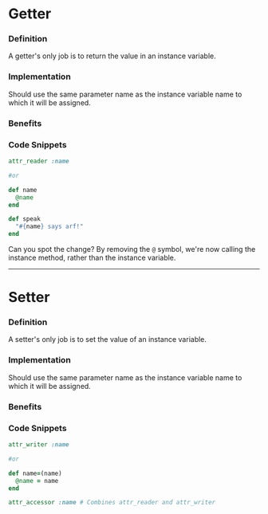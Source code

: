 # Getter
### Definition
A getter's only job is to return the value in an instance variable.

### Implementation
Should use the same parameter name as the instance variable name to which it will be assigned.

### Benefits


### Code Snippets

```ruby
attr_reader :name

#or

def name
  @name
end
```

```ruby
def speak
  "#{name} says arf!"
end
```

Can you spot the change? By removing the `@` symbol, we're now calling the instance method, rather than the instance variable.

----

# Setter
### Definition
A setter's only job is to set the value of an instance variable.

### Implementation
Should use the same parameter name as the instance variable name to which it will be assigned.

### Benefits


### Code Snippets


```ruby
attr_writer :name

#or

def name=(name)
  @name = name
end

attr_accessor :name # Combines attr_reader and attr_writer
```